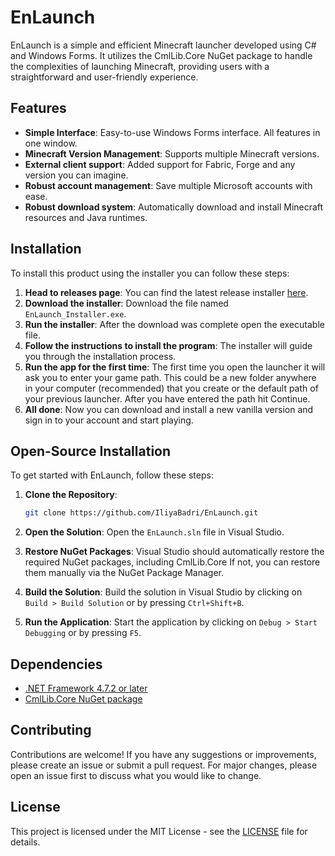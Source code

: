 # EnLaunch

EnLaunch is a simple and efficient Minecraft launcher developed using C# and Windows Forms. It utilizes the CmlLib.Core NuGet package to handle the complexities of launching Minecraft, providing users with a straightforward and user-friendly experience.

## Features

- **Simple Interface**: Easy-to-use Windows Forms interface. All features in one window.
- **Minecraft Version Management**: Supports multiple Minecraft versions.
- **External client support**: Added support for Fabric, Forge and any version you can imagine.
- **Robust account management**: Save multiple Microsoft accounts with ease.
- **Robust download system**: Automatically download and install Minecraft resources and Java runtimes.

## Installation
To install this product using the installer you can follow these steps:

1. **Head to releases page**: You can find the latest release installer [here](https://github.com/IliyaBadri/EnLaunch/releases/latest).
2.  **Download the installer**: Download the file named `EnLaunch_Installer.exe`.
3. **Run the installer**: After the download was complete open the executable file.
4. **Follow the instructions to install the program**: The installer will guide you through the installation process.
5. **Run the app for the first time**: The first time you open the launcher it will ask you to enter your game path. This could be a new folder anywhere in your computer (recommended) that you create or the default path of your previous launcher. After you have entered the path hit Continue.
6. **All done**: Now you can download and install a new vanilla version and sign in to your account and start playing.

## Open-Source Installation

To get started with EnLaunch, follow these steps:

1. **Clone the Repository**:
    ```bash
    git clone https://github.com/IliyaBadri/EnLaunch.git
    ```

2. **Open the Solution**:
    Open the `EnLaunch.sln` file in Visual Studio.

3. **Restore NuGet Packages**:
    Visual Studio should automatically restore the required NuGet packages, including CmlLib.Core If not, you can restore them manually via the NuGet Package Manager.

4. **Build the Solution**:
    Build the solution in Visual Studio by clicking on `Build > Build Solution` or by pressing `Ctrl+Shift+B`.

5. **Run the Application**:
    Start the application by clicking on `Debug > Start Debugging` or by pressing `F5`.
    

## Dependencies

- [.NET Framework 4.7.2 or later](https://dotnet.microsoft.com/download/dotnet-framework/net472)
- [CmlLib.Core NuGet package](https://www.nuget.org/packages/CmlLib.Core)

## Contributing

Contributions are welcome! If you have any suggestions or improvements, please create an issue or submit a pull request. For major changes, please open an issue first to discuss what you would like to change.

## License

This project is licensed under the MIT License - see the [LICENSE](LICENSE) file for details.
